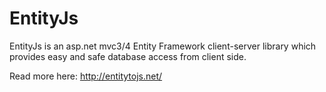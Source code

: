 EntityJs
========

EntityJs is an asp.net mvc3/4 Entity Framework client-server library which provides easy 
and safe database access from client side.

Read more here: http://entitytojs.net/
